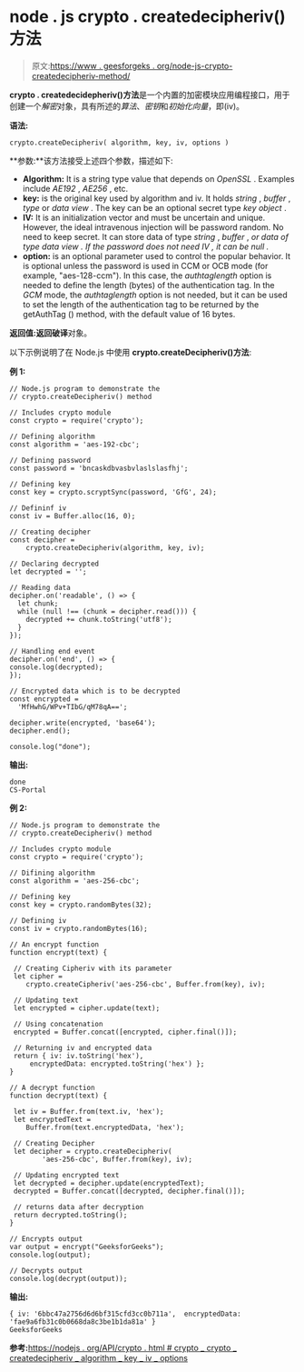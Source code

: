 # node . js crypto . createdecipheriv()方法

> 原文:[https://www . geesforgeks . org/node-js-crypto-createdecipheriv-method/](https://www.geeksforgeeks.org/node-js-crypto-createdecipheriv-method/)

**crypto . createdecidepheriv()方法**是一个内置的加密模块应用编程接口，用于创建一个*解密*对象，具有所述的*算法*、*密钥*和*初始化向量*，即(iv)。

**语法:**

```
crypto.createDecipheriv( algorithm, key, iv, options )
```

**参数:**该方法接受上述四个参数，描述如下:

*   **Algorithm:** It is a string type value that depends on *OpenSSL* . Examples include *AE192* , *AE256* , etc.
*   **key:** is the original key used by algorithm and iv. It holds *string* , *buffer* , *type* or *data view* . The key can be an optional secret type *key object* .
*   **IV:** It is an initialization vector and must be uncertain and unique. However, the ideal intravenous injection will be password random. No need to keep secret. It can store data of type *string* , *buffer* , *or data of type *data view* . If the password does not need *IV* , it can be *null* .*
*   **option:** is an optional parameter used to control the popular behavior. It is optional unless the password is used in CCM or OCB mode (for example, "aes-128-ccm"). In this case, the *authtaglength* option is needed to define the length (bytes) of the authentication tag. In the *GCM* mode, the *authtaglength* option is not needed, but it can be used to set the length of the authentication tag to be returned by the getAuthTag () method, with the default value of 16 bytes.

**返回值:**返回**破译**对象。

以下示例说明了在 Node.js 中使用 **crypto.createDecipheriv()方法**:

**例 1:**

```
// Node.js program to demonstrate the     
// crypto.createDecipheriv() method

// Includes crypto module
const crypto = require('crypto');

// Defining algorithm
const algorithm = 'aes-192-cbc';

// Defining password
const password = 'bncaskdbvasbvlaslslasfhj';

// Defining key
const key = crypto.scryptSync(password, 'GfG', 24);

// Defininf iv
const iv = Buffer.alloc(16, 0); 

// Creating decipher
const decipher = 
    crypto.createDecipheriv(algorithm, key, iv);

// Declaring decrypted
let decrypted = '';

// Reading data
decipher.on('readable', () => {
  let chunk;
  while (null !== (chunk = decipher.read())) {
    decrypted += chunk.toString('utf8');
  }
});

// Handling end event
decipher.on('end', () => {
console.log(decrypted);
});

// Encrypted data which is to be decrypted
const encrypted =
  'MfHwhG/WPv+TIbG/qM78qA==';

decipher.write(encrypted, 'base64');
decipher.end();

console.log("done");
```

**输出:**

```
done
CS-Portal

```

**例 2:**

```
// Node.js program to demonstrate the     
// crypto.createDecipheriv() method

// Includes crypto module
const crypto = require('crypto');

// Difining algorithm
const algorithm = 'aes-256-cbc';

// Defining key
const key = crypto.randomBytes(32);

// Defining iv
const iv = crypto.randomBytes(16);

// An encrypt function
function encrypt(text) {

 // Creating Cipheriv with its parameter
 let cipher = 
    crypto.createCipheriv('aes-256-cbc', Buffer.from(key), iv);

 // Updating text
 let encrypted = cipher.update(text);

 // Using concatenation
 encrypted = Buffer.concat([encrypted, cipher.final()]);

 // Returning iv and encrypted data
 return { iv: iv.toString('hex'),
     encryptedData: encrypted.toString('hex') };
}

// A decrypt function
function decrypt(text) {

 let iv = Buffer.from(text.iv, 'hex');
 let encryptedText =
    Buffer.from(text.encryptedData, 'hex');

 // Creating Decipher
 let decipher = crypto.createDecipheriv(
        'aes-256-cbc', Buffer.from(key), iv);

 // Updating encrypted text
 let decrypted = decipher.update(encryptedText);
 decrypted = Buffer.concat([decrypted, decipher.final()]);

 // returns data after decryption
 return decrypted.toString();
}

// Encrypts output
var output = encrypt("GeeksforGeeks");
console.log(output);

// Decrypts output
console.log(decrypt(output));
```

**输出:**

```
{ iv: '6bbc47a2756d6d6bf315cfd3cc0b711a',  encryptedData: 'fae9a6fb31c0b0668da8c3be1b1da81a' }
GeeksforGeeks

```

**参考:**[https://nodejs . org/API/crypto . html # crypto _ crypto _ createdecipheriv _ algorithm _ key _ iv _ options](https://nodejs.org/api/crypto.html#crypto_crypto_createdecipheriv_algorithm_key_iv_options)